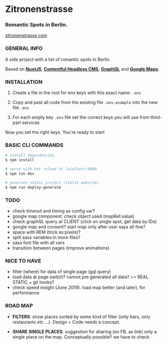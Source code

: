 # Zitronenstrasse

### Romantic Spots in Berlin.

[zitronenstrasse.com](https://zitronenstrasse.com/)

### GENERAL INFO

A side project with a list of romantic spots in Berlin.

Based on **[NuxtJS](https://nuxt.com/)**, **[Contentful Headless CMS](https://www.contentful.com/)**, **[GraphQL](https://graphql.org/)** and **[Google Maps](https://www.google.com/maps)**.

### INSTALLATION

1. Create a file in the root for env keys with this exact name: `.env`

2. Copy and past all code from the existing file `.env.example` into the new file `.env`

3. For each empty key `.env` file set the correct keys you will use from third-part services

Now you set the right keys. You're ready to start

### BASIC CLI COMMANDS

```bash
# install dependencies
$ npm install

# serve with hot reload at localhost:8000
$ npm run dev

# generate static project (static website)
$ npm run deploy-generate
```

### TODO

- check timeout and timing as config var?
- google map component: check object used (mapRef.value)
- check graphQL query at CLIENT (click on single spot, get data by IDs)
- google map and consent? start map only after user says all fine?
- space with REM (trick as pixels)?
- split sass variables in more files?
- sass font file with all vars
- transition between pages (improve animations)

### NICE TO HAVE

- filter (where) for data of single page (gql query)
- load data at page switch? cannot pre generated all data? >> REAL STATIC + git hooks?
- check speed insight (June 2019). load map better (and later), for performance

### ROAD MAP

- **FILTERS**: show places sorted by some kind of filter (only bars, only restaurants etc ...). Design + Code needs a concept.

- **SHARE SINGLE PLACES**: suggestion for sharing (on FB, as link) only a single place on the map. Conceptually possible? we have to check
